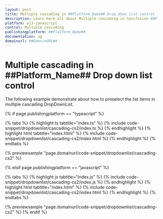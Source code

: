 ```yaml
---
layout: post
title: Multiple cascading in ##Platform_Name## Drop down list control | Syncfusion
description: Learn here all about Multiple cascading in Syncfusion ##Platform_Name## Drop down list control of Syncfusion Essential JS 2 and more.
platform: ej2-javascript
control: Multiple cascading 
publishingplatform: ##Platform_Name##
documentation: ug
domainurl: ##DomainURL##
---
```


# Multiple cascading in ##Platform_Name## Drop down list control

The following example demonstrate about how to preselect the list items in multiple cascading DropDownList.

{% if page.publishingplatform == "typescript" %}

 {% tabs %}
{% highlight ts tabtitle="index.ts" %}
{% include code-snippet/dropdownlist/cascading-cs2/index.ts %}
{% endhighlight %}
{% highlight html tabtitle="index.html" %}
{% include code-snippet/dropdownlist/cascading-cs2/index.html %}
{% endhighlight %}
{% endtabs %}
        
{% previewsample "page.domainurl/code-snippet/dropdownlist/cascading-cs2" %}

{% elsif page.publishingplatform == "javascript" %}

{% tabs %}
{% highlight js tabtitle="index.js" %}
{% include code-snippet/dropdownlist/cascading-cs2/index.js %}
{% endhighlight %}
{% highlight html tabtitle="index.html" %}
{% include code-snippet/dropdownlist/cascading-cs2/index.html %}
{% endhighlight %}
{% endtabs %}

{% previewsample "page.domainurl/code-snippet/dropdownlist/cascading-cs2" %}
{% endif %}
